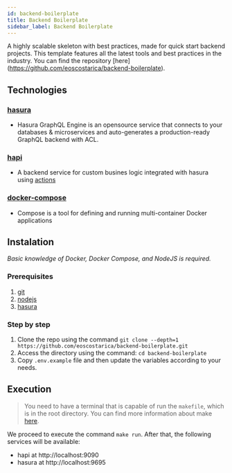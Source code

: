 ```yaml
---
id: backend-boilerplate
title: Backend Boilerplate
sidebar_label: Backend Boilerplate
---
```


A highly scalable skeleton with best practices, made for quick start backend projects. 
This template features all the latest tools and best practices in the industry. You can find the repository [here] (https://github.com/eoscostarica/backend-boilerplate).
## Technologies
### **[hasura](https://hasura.io)**
- Hasura GraphQL Engine is an opensource service that connects to your databases & microservices and auto-generates a production-ready GraphQL backend with ACL.

### **[hapi](https://hapi.dev/)**
- A backend service for custom busines logic integrated with hasura using [actions](https://hasura.io/docs/1.0/graphql/manual/actions/index.html#actions)

### **[docker-compose](https://docs.docker.com/compose/)**
- Compose is a tool for defining and running multi-container Docker applications

## Instalation
*Basic knowledge of Docker, Docker Compose, and NodeJS is required.*

### Prerequisites
1. [git](https://git-scm.com/)
1. [nodejs](https://nodejs.org)
1. [hasura](https://hasura.io/docs/1.0/graphql/core/hasura-cli/install-hasura-cli.html#install-a-binary-globally)

### Step by step
1. Clone the repo using the command `git clone --depth=1 https://github.com/eoscostarica/backend-boilerplate.git`
1. Access the directory using the command: `cd backend-boilerplate`
1. Copy `.env.example` file and then update the variables according to your needs.

## Execution
> You need to have a terminal that is capable of run the `makefile`, which is in the root directory. You can find more information about make [here](https://www.gnu.org/software/make/manual/make.html).

We proceed to execute the command `make run`. After that, the following services will be available:
- hapi at http://localhost:9090
- hasura at http://localhost:9695

